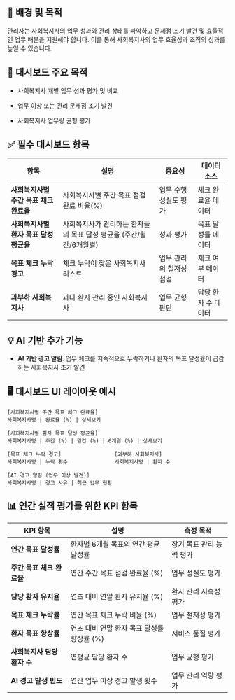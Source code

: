 ## **🚩 배경 및 목적**

  

관리자는 사회복지사의 업무 성과와 관리 상태를 파악하고 문제점 조기 발견 및 효율적인 업무 배분을 지원해야 합니다. 이를 통해 사회복지사의 업무 효율성과 조직의 성과를 높일 수 있습니다.

  

## **🎯 대시보드 주요 목적**

- 사회복지사 개별 업무 성과 평가 및 비교
    
- 업무 이상 또는 관리 문제점 조기 발견
    
- 사회복지사 업무량 균형 평가
    

  

## **✅ 필수 대시보드 항목**

|**항목**|**설명**|**중요성**|**데이터 소스**|
|---|---|---|---|
|**사회복지사별 주간 목표 체크 완료율**|사회복지사별 주간 목표 점검 완료 비율(%)|업무 수행 성실도 평가|체크 완료율 데이터|
|**사회복지사별 환자 목표 달성 평균율**|사회복지사가 관리하는 환자들의 목표 달성 평균율 (주간/월간/6개월별)|성과 평가|목표 달성률 데이터|
|**목표 체크 누락 경고**|체크 누락이 잦은 사회복지사 리스트|업무 관리의 철저성 점검|체크 여부 데이터|
|**과부하 사회복지사**|과다 환자 관리 중인 사회복지사|업무 균형 판단|담당 환자 수 데이터|

## **💡 AI 기반 추가 기능**

- **AI 기반 경고 알림**: 업무 체크를 지속적으로 누락하거나 환자의 목표 달성률이 급감하는 사회복지사 조기 발견
    

  

## **🖥️ 대시보드 UI 레이아웃 예시**

```
[사회복지사별 주간 목표 체크 완료율]
사회복지사명 | 완료율 (%) | 상세보기

[사회복지사별 환자 목표 달성 평균율]
사회복지사명 | 주간 (%) | 월간 (%) | 6개월 (%) | 상세보기

[목표 체크 누락 경고]                 [과부하 사회복지사]
사회복지사명 | 누락 횟수               사회복지사명 | 환자 수

[AI 경고 알림 (업무 이상 발견)]
사회복지사명 | 경고 사유 | 최근 업무 현황
```

## **📊 연간 실적 평가를 위한 KPI 항목**

|**KPI 항목**|**설명**|**측정 목적**|
|---|---|---|
|**연간 목표 달성률**|환자별 6개월 목표의 연간 평균 달성률|장기 목표 관리 능력 평가|
|**주간 목표 체크 완료율**|연간 주간 목표 점검 완료율 (%)|업무 성실도 평가|
|**담당 환자 유지율**|연초 대비 연말 환자 유지율 (%)|환자 관리 지속성 평가|
|**목표 체크 누락률**|연간 목표 체크 누락 비율 (%)|업무 철저성 평가|
|**환자 목표 향상률**|연초 대비 연말 환자 목표 달성률 향상률 (%)|서비스 품질 평가|
|**사회복지사 담당 환자 수**|연평균 담당 환자 수|업무 균형 평가|
|**AI 경고 발생 빈도**|연간 업무 이상 경고 발생 횟수|업무 관리 역량 평가|